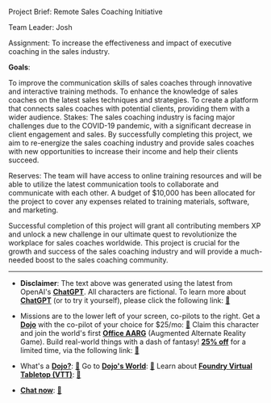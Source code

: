 Project Brief: Remote Sales Coaching Initiative

Team Leader: Josh

Assignment: To increase the effectiveness and impact of executive coaching in the sales industry.

**Goals**:

To improve the communication skills of sales coaches through innovative and interactive training methods.
To enhance the knowledge of sales coaches on the latest sales techniques and strategies.
To create a platform that connects sales coaches with potential clients, providing them with a wider audience.
Stakes: The sales coaching industry is facing major challenges due to the COVID-19 pandemic, with a significant decrease in client engagement and sales. By successfully completing this project, we aim to re-energize the sales coaching industry and provide sales coaches with new opportunities to increase their income and help their clients succeed.

Reserves: The team will have access to online training resources and will be able to utilize the latest communication tools to collaborate and communicate with each other. A budget of $10,000 has been allocated for the project to cover any expenses related to training materials, software, and marketing.

Successful completion of this project will grant all contributing members XP and unlock a new challenge in our ultimate quest to revolutionize the workplace for sales coaches worldwide. This project is crucial for the growth and success of the sales coaching industry and will provide a much-needed boost to the sales coaching community.
 

---
* **Disclaimer**: The text above was generated using the latest from OpenAI's [**ChatGPT**](https://openai.com/blog/chatgpt/).  All characters are fictional.  To learn more about [**ChatGPT**](https://openai.com/blog/chatgpt/) (or to try it yourself), please click the following link: [:closed_book:](https://openai.com/blog/chatgpt/)

* Missions are to the lower left of your screen, co-pilots to the right. Get a [**Dojo**](https://workmates.live/marketplace) with the co-pilot of your choice for $25/mo: [:green_book:](https://workmates.live/marketplace) Claim this character and join the world's first [**Office AARG**](https://dojos.world) (Augmented Alternate Reality Game). Build real-world things with a dash of fantasy! [**25% off**](https://blog.workmates.live/deal-on-a-dojo) for a limited time, via the following link: [:green_book:](https://blog.workmates.live/deal-on-a-dojo) 

* What's a [**Dojo?**](https://workdojos.com): [:blue_book:](https://workdojos.com)  Go to [**Dojo's World**](https://dojos.world): [:blue_book:](https://dojos.world)  Learn about [**Foundry Virtual Tabletop (VTT)**](https://foundryvtt.com): [:closed_book:](https://foundryvtt.com/)

* [**Chat now**](https://chat.workmates.live/channel/support): [:ledger:](https://chat.workmates.live/channel/support)